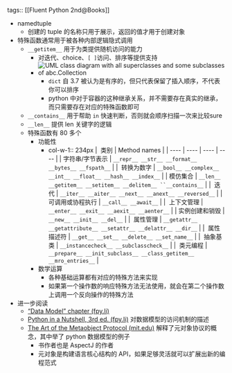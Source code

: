 tags:: [[Fluent Python 2nd@Books]]

- namedtuple
	- 创建的 tuple 的名称只用于展示，返回的值才用于创建对象
- 特殊函数通常用于被各种内部逻辑隐式调用
	- `__getitem__` 用于为类提供随机访问的能力
		- 对迭代、choice、`[ ]`访问、排序等提供支持
		- ![UML class diagram with all superclasses and some subclasses of `abc.Collection`](https://learning.oreilly.com/api/v2/epubs/urn:orm:book:9781492056348/files/assets/flpy_0102.png)
			- `dict` 自 3.7 被认为是有序的，但只代表保留了插入顺序，不代表你可以排序
			- python 中对于容器的这种继承关系，并不需要存在真实的继承，而只需要存在对应的特殊函数即可
	- `__contains__` 用于帮助 `in` 快速判断，否则就会顺序扫描一次来比较sure
	- `__len__` 提供 len 关键字的逻辑
	- 特殊函数有 80 多个
		- 功能性
			- col-w-1:: 234px
			  |  类别 | Method names |
			  | ---- | ---- | ---- | ---- |
			  | 字符串/字节表示 | `__repr__ __str__ __format__ __bytes__ __fspath__` |
			  |  转换为数字 | `__bool__ __complex__ __int__ __float__ __hash__ __index__` |
			  | 模仿集合 | `__len__ __getitem__ __setitem__ __delitem__ ``__contains__` |
			  |  迭代 | `__iter__ __aiter__ __next__ __anext__ __reversed__` |
			  | 可调用或协程执行 | `__call__ __await__` |
			  |  上下文管理 | `__enter__ __exit__ __aexit__ __aenter__` |
			  | 实例创建和销毁 | `__new__ __init__ __del__` |
			  |  属性管理 | `__getattr__ __getattribute__ __setattr__ __delattr__ __dir__` |
			  |  属性描述符 | `__get__ __set__ __delete__ __set_name__` |
			  |  抽象基类 | `__instancecheck__ __subclasscheck__` |
			  |  类元编程 | `__prepare__ __init_subclass__ __class_getitem__ __mro_entries__` |
		- 数学运算
			- 各种基础运算都有对应的特殊方法来实现
			- 如果第一个操作数的响应特殊方法无法使用，就会在第二个操作数上调用一个反向操作的特殊方法
- 进一步阅读
	- [“Data Model” chapter (fpy.li)](https://fpy.li/dtmodel)
	- [Python in a Nutshell, 3rd ed. (fpy.li)](https://fpy.li/pynut3) 对数据模型的访问机制的描述
	- [The Art of the Metaobject Protocol (mit.edu)](https://mitpress.mit.edu/books/art-metaobject-protocol) 解释了元对象协议的概念，其中举了 python 数据模型的例子
		- 书作者也是 AspectJ 的作者
		- 元对象是构建语言核心结构的 API，如果足够灵活就可以扩展出新的编程范式